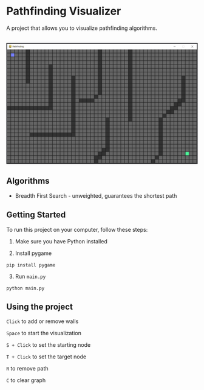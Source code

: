 # Pathfinding Visualizer

A project that allows you to visualize pathfinding algorithms.

&nbsp;
![Demo](https://github.com/MiniCube11/pathfinding-visualizer/blob/2eb5ff8f80dff6b6ebde8d033c02d71fcd147ba3/screenshots/demo.gif)

## Algorithms
* Breadth First Search - unweighted, guarantees the shortest path

## Getting Started

To run this project on your computer, follow these steps:

1. Make sure you have Python installed

2. Install pygame
```
pip install pygame
```
3. Run `main.py`
```
python main.py
```

## Using the project

`Click` to add or remove walls

`Space` to start the visualization

`S + Click` to set the starting node

`T + Click` to set the target node

`R` to remove path

`C` to clear graph
